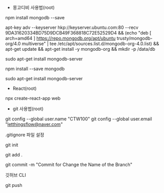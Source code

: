 - 몽고디비 사용법(root)

npm install mongodb --save

apt-key adv --keyserver hkp://keyserver.ubuntu.com:80 --recv 9DA31620334BD75D9DCB49F368818C72E52529D4 && (echo "deb [ arch=amd64 ] https://repo.mongodb.org/apt/ubuntu trusty/mongodb-org/4.0 multiverse" | tee /etc/apt/sources.list.d/mongodb-org-4.0.list) && apt-get update && apt-get install -y mongodb-org && mkdir -p /data/db

sudo apt-get install mongodb-server

npm install --save mongodb

sudo apt-get install mongodb-server

- React(root)

 npx create-react-app web

- git 사용법(root)

git config --global user.name "CTW100"
git config --global user.email "letthingsflow@naver.com"

.gitignore 파일 설정

git init

git add .

git commit -m "Commit for Change the Name of the Branch"

깃허브 CLI

git push
